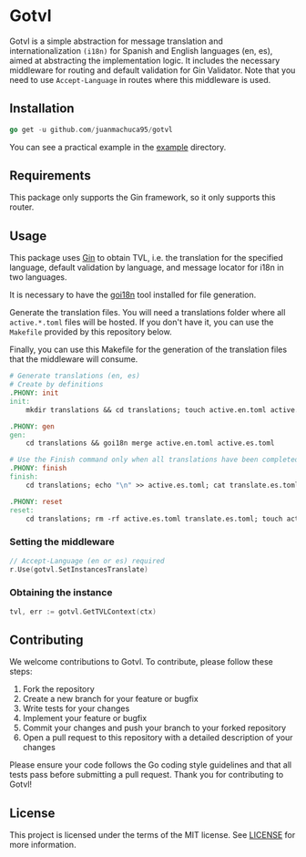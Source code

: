 # Gotvl
Gotvl is a simple abstraction for message translation and internationalization `(i18n)` for Spanish and English languages (en, es), aimed at abstracting the implementation logic. It includes the necessary middleware for routing and default validation for Gin Validator. Note that you need to use `Accept-Language` in routes where this middleware is used.


## Installation

```go
go get -u github.com/juanmachuca95/gotvl
```

You can see a practical example in the [example](https://github.com/juanmachuca95/gotvl/tree/main/example) directory. 


## Requirements
This package only supports the Gin framework, so it only supports this router.

## Usage

This package uses [Gin](https://github.com/gin-gonic/gin) to obtain TVL, i.e. the translation for the specified language, default validation by language, and message locator for i18n in two languages.

It is necessary to have the [goi18n](https://github.com/nicksnyder/go-i18n#command-goi18n) tool installed for file generation.

Generate the translation files. You will need a translations folder where all `active.*.toml` files will be hosted. If you don't have it, you can use the `Makefile` provided by this repository below.

Finally, you can use this Makefile for the generation of the translation files that the middleware will consume.


```makefile
# Generate translations (en, es)
# Create by definitions
.PHONY: init
init:
	mkdir translations && cd translations; touch active.en.toml active.es.toml

.PHONY: gen
gen:
	cd translations && goi18n merge active.en.toml active.es.toml 

# Use the Finish command only when all translations have been completed.
.PHONY: finish
finish:
	cd translations; echo "\n" >> active.es.toml; cat translate.es.toml >> active.es.toml;

.PHONY: reset
reset: 
	cd translations; rm -rf active.es.toml translate.es.toml; touch active.en.toml

```


### Setting the middleware

```go
// Accept-Language (en or es) required
r.Use(gotvl.SetInstancesTranslate)
```

### Obtaining the instance
```go
tvl, err := gotvl.GetTVLContext(ctx)
```

## Contributing

We welcome contributions to Gotvl. To contribute, please follow these steps:

1. Fork the repository
2. Create a new branch for your feature or bugfix
3. Write tests for your changes
4. Implement your feature or bugfix
5. Commit your changes and push your branch to your forked repository
6. Open a pull request to this repository with a detailed description of your changes

Please ensure your code follows the Go coding style guidelines and that all tests pass before submitting a pull request. Thank you for contributing to Gotvl!

## License

This project is licensed under the terms of the MIT license. See [LICENSE](LICENSE) for more information.
